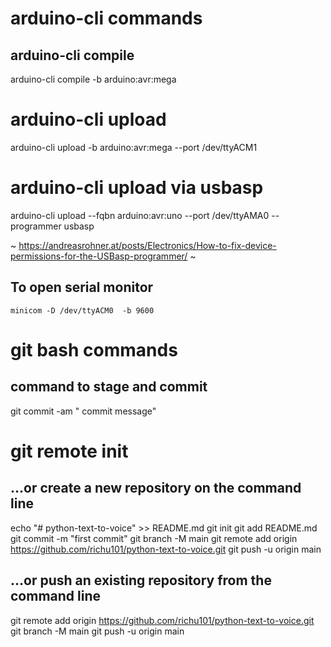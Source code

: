 # arduino-cli commands

## arduino-cli compile

arduino-cli compile  -b arduino:avr:mega 

# arduino-cli upload

arduino-cli  upload -b arduino:avr:mega --port /dev/ttyACM1

# arduino-cli upload via usbasp

arduino-cli upload
 --fqbn arduino:avr:uno --port /dev/ttyAMA0 --programmer usbasp

~ https://andreasrohner.at/posts/Electronics/How-to-fix-device-permissions-for-the-USBasp-programmer/ ~


## To open serial monitor

`minicom -D /dev/ttyACM0  -b 9600`





# git bash commands

## command to stage and commit

 git commit -am " commit message"


 # git remote init

##  …or create a new repository on the command line


echo "# python-text-to-voice" >> README.md
git init
git add README.md
git commit -m "first commit"
git branch -M main
git remote add origin https://github.com/richu101/python-text-to-voice.git
git push -u origin main
                
 ## …or push an existing repository from the command line

git remote add origin https://github.com/richu101/python-text-to-voice.git
git branch -M main
git push -u origin main